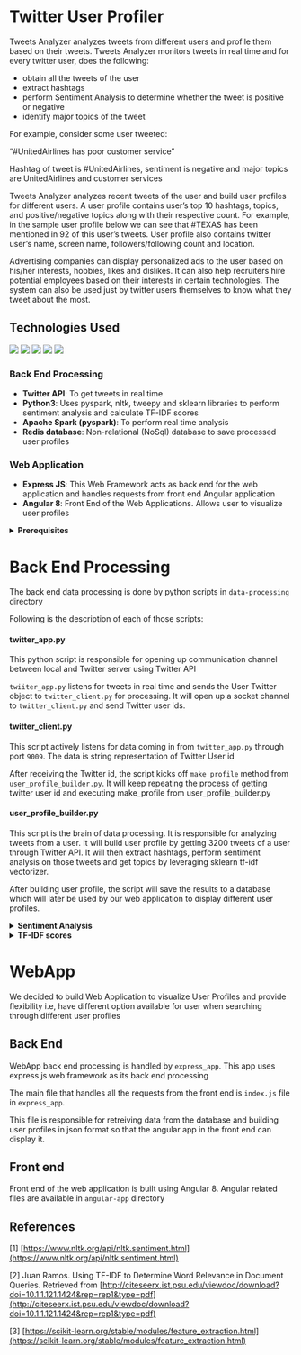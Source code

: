 # Twitter User Profiler

Tweets Analyzer analyzes tweets from different users and profile them based on their tweets. Tweets Analyzer monitors tweets in real time and for every twitter user, does the following:

* obtain all the tweets of the user
* extract hashtags 
* perform Sentiment Analysis to determine whether the tweet is positive or negative
* identify major topics of the tweet

For example, consider some user tweeted:

“#UnitedAirlines has poor customer service”

Hashtag of tweet is #UnitedAirlines, sentiment is negative and major topics are UnitedAirlines and customer services

Tweets Analyzer analyzes recent tweets of the user and build user profiles for different users. A user profile contains user’s top 10 hashtags, topics, and positive/negative topics along with their respective count. For example, in the sample user profile below we can see that #TEXAS has been mentioned in 92 of this user’s tweets. User profile also contains twitter user’s name, screen name, followers/following count and location.

Advertising companies can display personalized ads to the user based on his/her interests, hobbies, likes and dislikes. It can also help recruiters hire potential employees based on their interests in certain technologies. The system can also be used just by twitter users themselves to know what they tweet about the most.

## Technologies Used
![](https://img.icons8.com/color/48/000000/python.png) ![](https://cdn4.iconfinder.com/data/icons/redis-2/1451/Untitled-2-48.png) ![](https://img.icons8.com/color/48/000000/angularjs.png) ![](https://img.icons8.com/color/48/000000/nodejs.png) ![](https://img.icons8.com/color/48/000000/twitter.png)

### Back End Processing
* <strong>Twitter API</strong>: To get tweets in real time
* <strong>Python3</strong>: Uses pyspark, nltk, tweepy and sklearn libraries to perform sentiment analysis and calculate TF-IDF scores
* <strong>Apache Spark (pyspark)</strong>: To perform real time analysis
* <strong>Redis database</strong>: Non-relational (NoSql) database to save processed user profiles

### Web Application
* <strong>Express JS</strong>: This Web Framework acts as back end for the web application and handles requests from front end Angular application
* <strong>Angular 8</strong>: Front End of the Web Applications. Allows user to visualize user profiles

<details>
  <summary><strong>Prerequisites</strong></summary>
  
  <br />
  In order to run this app, you will need to have java8, scala, python3 and Apache Spark installed on your system. We will list the steps to install those prerequisites for Ubuntu, Mac and Windows.
  <br />
  
<br />
<details>
  <summary><strong>Ubuntu</strong></summary>
 
  ### Step 1: Install Java
  Check if java is already installed on your system by running
  `java -version` for java versions less than 9 and `java --version` for java > 8
  
  If you already have java8, then continue to next step.

  Check if you have multiple java versions installed by running:  
  ```update-java-alternatives -l```

  If you have java 8 listed then select it by running:
  ```sudo update-alternatives --config java```
  This will list different versions of java. Select java8 from the list

  If you do not have java8 at all, then run:
  ```sudo apt install openjdk-8-jdk```
  <hr />
  
  ### Step2: Install Scala

  Install scala by running:
  ```sudo apt-get install scala```
  <hr />

  ### Step3: Install python 3.7

  To check if python3 is installed:
  ```python3 --version```

  If you do not have python3 installed, follow this tutorial to install python3.7 on ubuntu:
  <https://linuxize.com/post/how-to-install-python-3-7-on-ubuntu-18-04/>

  Next, install pip:
  ```sudo apt install -y python3-pip```

  get pyspark by running:
  ```pip3 install pyspark```

  get tweepy, nltk, psutil, sklearn:
  ```
  pip3 install tweepy
  pip3 install nltk
  pip3 install psutil
  pip3 install sklearn
  ```

  Download "vader_lexicon", "stopwords", "punkt" (for word tokenizer) from nltk:
  ```
  [root]# python
  Python 3.6.8 (default, May  2 2019, 20:40:44) 
  [GCC 4.8.5 20150623 (Red Hat 4.8.5-36)] on linux
  Type "help", "copyright", "credits" or "license" for more information.
  >>> import nltk
  >>> nltk.download("vader_lexicon")
  >>> nltk.download('stopwords')
  >>> nltk.download('punkt')
  [nltk_data] Downloading package vader_lexicon to /root/nltk_data...
  True
  >>> exit()
  ```

  To test Spark, run:
  `pyspark`

  you should see the following output:
  ```Welcome to
        ____              __
       / __/__  ___ _____/ /__
      _\ \/ _ \/ _ `/ __/  '_/
     /__ / .__/\_,_/_/ /_/\_\   version 2.4.4
        /_/

  Using Python version 3.6.8 (default, May  2 2019 20:40:44)
  SparkSession available as 'spark'.
  >>> 
  ```
  
</details>

<details>
  <summary><strong> MacOS </strong></summary>
  
  ### Step 1: Install Java

  Check if java is already installed on your system by running
  `java -version` for java versions less than 9 and `java --version` for java > 8

  If you already have java8, then continue to next step.

  If not, install java8 by running:
  ```brew cask install java8```
  <hr />


  ### Step2: Install Scala

  Install scala by running:
  ```brew install scala```
  <hr />

  ### Step3: Install python 3.7

  To check if python3 is installed:
  ```python3 --version```

  If you do not have python3 installed, then run:
  ```brew install python3```

  get pyspark by running:
  ```pip3 install pyspark```

  get tweepy, nltk, psutil, sklearn:
  ```
  pip3 install tweepy
  pip3 install nltk
  pip3 install psutil
  pip3 install sklearn
  ```


  Download "vader_lexicon", "stopwords", "punkt" (for word tokenizer) from nltk:
  ```
  [root]# python
  Python 3.6.8 (default, May  2 2019, 20:40:44) 
  [GCC 4.8.5 20150623 (Red Hat 4.8.5-36)] on linux
  Type "help", "copyright", "credits" or "license" for more information.
  >>> import nltk
  >>> nltk.download("vader_lexicon")
  >>> nltk.download('stopwords')
  >>> nltk.download('punkt')
  [nltk_data] Downloading package vader_lexicon to /root/nltk_data...
  True
  >>> exit()
  ```

  To test Spark, run:
  `pyspark`

  you should see the following output:
  ```Welcome to
        ____              __
       / __/__  ___ _____/ /__
      _\ \/ _ \/ _ `/ __/  '_/
     /__ / .__/\_,_/_/ /_/\_\   version 2.4.4
        /_/

  Using Python version 3.6.8 (default, May  2 2019 20:40:44)
  SparkSession available as 'spark'.
  >>> 
  ```
      
</details>
  
<details>
  <summary><strong>Windows</strong></summary>
 
  ### Step 1: Install Java
  Download Java 8 from the link:
  <https://filehippo.com/download_java_development_kit_64/86378/>
  
  After installing java, open Control Panel and go to Edit System Environment Variables and click on Environment Variable in "Advanced" tab
  
  Set environmental variables:
  User variable:
  Variable: JAVA_HOME
  Value: C:\Program Files\Java\jdk1.8.0_91
  
  System variable:
  Variable: Path
  Value: C:\Program Files\Java\jdk1.8.0_91\bin
  
  <hr />
  
  ### Step2: Install Scala
  
  Download Scala from the link: <http://downloads.lightbend.com/scala/2.11.8/scala2.11.8.msi>
  
  After installing scala, open Control Panel and go to Edit System Environment Variables and click on Environment Variable in "Advanced" tab
  
  Set environmental variables:
  User variable:
  Variable: SCALA_HOME;
  Value: C:\Program Files (x86)\scala
  
  System variable (if not already set):
  Variable: Path
  Value: C:\Program Files (x86)\scala\bin
  
  To check, open cmd and type in:
  `scala -version`
  
 This will list the scala version you downloaded
  
  <hr />

  ### Step3: Install python 3.7

  To check if python3 is installed:
  ```python --version```

  If you do not have python3 installed, follow this tutorial to install python3.7 on ubuntu:
  <https://www.howtogeek.com/197947/how-to-install-python-on-windows/>


  Open cmd, get pyspark by running:
  ```pip3 install pyspark```

  get tweepy, nltk, psutil, sklearn:
  ```
  pip3 install tweepy
  pip3 install nltk
  pip3 install psutil
  pip3 install sklearn
  ```

  Download "vader_lexicon", "stopwords", "punkt" (for word tokenizer) from nltk:
  ```
  [root]# python
  Python 3.6.8 (default, May  2 2019, 20:40:44) 
  [GCC 4.8.5 20150623 (Red Hat 4.8.5-36)] on linux
  Type "help", "copyright", "credits" or "license" for more information.
  >>> import nltk
  >>> nltk.download("vader_lexicon")
  >>> nltk.download('stopwords')
  >>> nltk.download('punkt')
  [nltk_data] Downloading package vader_lexicon to /root/nltk_data...
  True
  >>> exit()
  ```

  To test Spark, run:
  `pyspark`

  you should see the following output:
  ```Welcome to
        ____              __
       / __/__  ___ _____/ /__
      _\ \/ _ \/ _ `/ __/  '_/
     /__ / .__/\_,_/_/ /_/\_\   version 2.4.4
        /_/

  Using Python version 3.6.8 (default, May  2 2019 20:40:44)
  SparkSession available as 'spark'.
  >>> 
  ```
  
</details>
  

</details>

# Back End Processing

The back end data processing is done by python scripts in `data-processing` directory

Following is the description of each of those scripts:

#### twitter_app.py
This python script is responsible for opening up communication channel between local and Twitter server using Twitter API

`twiiter_app.py` listens for tweets in real time and sends the User Twitter object to `twitter_client.py` for processing. It will open up a socket channel to `twitter_client.py` and send Twitter user ids.

#### twitter_client.py
This script actively listens for data coming in from `twitter_app.py` through port `9009`. The data is string representation of Twitter User id

After receiving the Twitter id, the script kicks off `make_profile` method from `user_profile_builder.py`. It will keep repeating the process of getting twitter user id and executing make_profile from user_profile_builder.py

#### user_profile_builder.py
This script is the brain of data processing. It is responsible for analyzing tweets from a user. It will build user profile by getting 3200 tweets of a user through Twitter API. It will then extract hashtags, perform sentiment analysis on those tweets and get topics by leveraging sklearn tf-idf vectorizer.

After building user profile, the script will save the results to a database which will later be used by our web application to display different user profiles.


<details>
  <summary><strong>Sentiment Analysis</strong></summary><br>
  
I am using a module called `vader_lexicon` from python's `nltk` library. The way this library works is, it looks at words like "hate", "love", "like", "dislike" and assign sentiments accordingly.

For Example, a string:
"United Airlines has poor customer service"

Vader lexicon will assign negative sentiment as we see the word "poor" which is linked to negative sentiment.

Please see reference [1] for more info regarding this module. 
</details>


<details>
  <summary><strong>TF-IDF scores</strong></summary><br>

TF-IDF is a mathematical formula which assigns "scores" to different words in a string. It would assign more weight to relevant words and less weight to common words like "I", "the", "is", "in", etc. 

For example, consider previous string string:
"United Airlines has poor customer service"

Using `sklearn` `tf-idf` library, we find that "United Airlines" and "customer service" are assigned more weight than other words. We use this library to extract topics out of a tweet.

Please see reference [2] and [3] for more info regarding TF-IDF score and sklearn tf-idf library
</details>

# WebApp
We decided to build Web Application to visualize User Profiles and provide flexibility i.e, have different option available for user when searching through different user profiles

## Back End
WebApp back end processing is handled by `express_app`. This app uses express js web framework as its back end processing

The main file that handles all the requests from the front end is `index.js` file in `express_app`.

This file is responsible for retreiving data from the database and building user profiles in json format so that the angular app in the front end can display it.

## Front end
Front end of the web application is built using Angular 8. Angular related files are available in `angular-app` directory

## References
[1] [https://www.nltk.org/api/nltk.sentiment.html](https://www.nltk.org/api/nltk.sentiment.html)

[2] Juan Ramos. Using TF-IDF to Determine Word Relevance in Document Queries. Retrieved from [http://citeseerx.ist.psu.edu/viewdoc/download?doi=10.1.1.121.1424&rep=rep1&type=pdf](http://citeseerx.ist.psu.edu/viewdoc/download?doi=10.1.1.121.1424&rep=rep1&type=pdf)

[3] [https://scikit-learn.org/stable/modules/feature_extraction.html](https://scikit-learn.org/stable/modules/feature_extraction.html)


